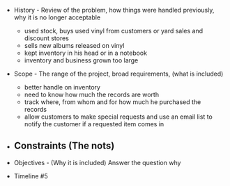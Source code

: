 
- History - Review of the problem, how things were handled previously, why it is no longer acceptable
	- used stock, buys used vinyl from customers or yard sales and discount stores
	- sells new albums released on vinyl 
	- kept inventory in his head or in a notebook
	- inventory and business grown too large
- Scope - The range of the project, broad requirements,  (what is included)
	- better handle on inventory
	- need to know how much the records are worth
	- track where, from whom and for how much he purchased the records
	- allow customers to make special requests and use an email list to notify the customer if a requested item comes in 
- Constraints (The nots)
	- 
- Objectives - (Why it is included) Answer the question why 
	
- Timeline 
#5 